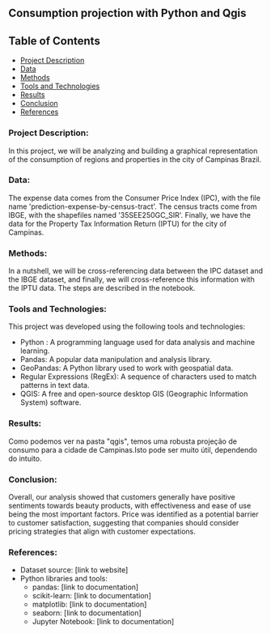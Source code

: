 ## Consumption projection with Python and Qgis

## Table of Contents


- [Project Description](#project-description)
- [Data](#data)
- [Methods](#methods)
- [Tools and Technologies](#tools-and-technologies)
- [Results](#results)
- [Conclusion](#conclusion)
- [References](#references)


### Project Description:

In this project, we will be analyzing and building a graphical representation of the consumption of regions and properties in the city of Campinas Brazil.

### Data:

The expense data comes from the Consumer Price Index (IPC), with the file name 'prediction-expense-by-census-tract'. The census tracts come from IBGE, with the shapefiles named '35SEE250GC_SIR'. Finally, we have the data for the Property Tax Information Return (IPTU) for the city of Campinas.

### Methods:

In a nutshell, we will be cross-referencing data between the IPC dataset and the IBGE dataset, and finally, we will cross-reference this information with the IPTU data. The steps are described in the notebook.

### Tools and Technologies:

This project was developed using the following tools and technologies:
- Python : A programming language used for data analysis and machine learning.
- Pandas: A popular data manipulation and analysis library.
- GeoPandas: A Python library used to work with geospatial data.
- Regular Expressions (RegEx): A sequence of characters used to match patterns in text data.
- QGIS: A free and open-source desktop GIS (Geographic Information System) software.

### Results:
Como podemos ver na pasta "qgis", temos uma robusta projeção de consumo para a cidade de Campinas.Isto pode ser muito útil, dependendo do intuito.


### Conclusion:

Overall, our analysis showed that customers generally have positive sentiments towards beauty products, with effectiveness and ease of use being the most important factors. Price was identified as a potential barrier to customer satisfaction, suggesting that companies should consider pricing strategies that align with customer expectations.

### References:

- Dataset source: [link to website]
- Python libraries and tools:
  - pandas: [link to documentation]
  - scikit-learn: [link to documentation]
  - matplotlib: [link to documentation]
  - seaborn: [link to documentation]
  - Jupyter Notebook: [link to documentation]
